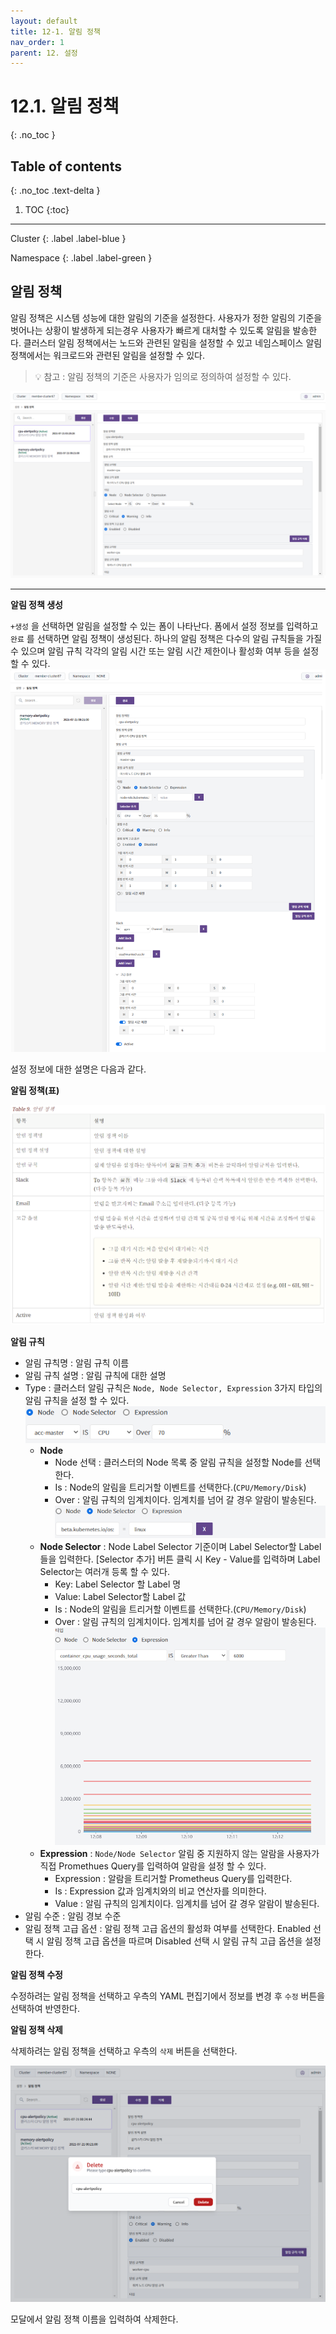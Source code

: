 ```yaml
---
layout: default
title: 12-1. 알림 정책
nav_order: 1
parent: 12. 설정
---
```


# 12.1. 알림 정책
{: .no_toc }

## Table of contents
{: .no_toc .text-delta }

1. TOC
{:toc}

---

<div class="code-example" markdown="1">
Cluster
{: .label .label-blue }

Namespace
{: .label .label-green }
</div>

## 알림 정책

알림 정책은 시스템 성능에 대한 알림의 기준을 설정한다. 사용자가 정한 알림의 기준을 벗어나는 상황이 발생하게 되는경우 사용자가 빠르게 대처할 수 있도록 알림을 발송한다. 클러스터 알림 정책에서는 노드와 관련된 알림을 설정할 수 있고 네임스페이스 알림 정책에서는 워크로드와 관련된 알림을 설정할 수 있다.

> 💡 참고 : 알림 정책의 기준은 사용자가 임의로 정의하여 설정할 수 있다.

![alertpolicy-list.png](/assets/images/setting/alertpolicy-list.png)

---


**알림 정책 생성**

`+생성` 을 선택하면 알림을 설정할 수 있는 폼이 나타난다. 폼에서 설정 정보를 입력하고 `완료` 를 선택하면 알림 정책이 생성된다. 하나의 알림 정책은 다수의 알림 규칙들을 가질 수 있으며 알림 규칙 각각의 알림 시간 또는 알림 시간 제한이나 활성화 여부 등을 설정 할 수 있다.
![alertpolicy-create.png](/assets/images/setting/alertpolicy-create.png)

설정 정보에 대한 설명은 다음과 같다.

**알림 정책(표)**

![alertpolicy-table1.png](/assets/images/setting/alertpolicy-table1.png)

**알림 규칙**

- 알림 규칙명 : 알림 규칙 이름
- 알림 규칙 설명 : 알림 규칙에 대한 설명
- Type : 클러스터 알림 규칙은 `Node, Node Selector, Expression` 3가지 타입의 알림 규칙을 설정 할 수 있다.
    ![node-alert-rule.png](/assets/images/setting/node-alert-rule.png)
  - **Node**
    - Node 선택 : 클러스터의 Node 목록 중 알림 규칙을 설정할 Node를 선택한다.
    - Is : Node의 알림을 트리거할 이벤트를 선택한다.(`CPU/Memory/Disk`)
    - Over : 알림 규칙의 임계치이다. 임계치를 넘어 갈 경우 알람이 발송된다.
    ![node-selector-alert-rule.png](/assets/images/setting/node-selector-alert-rule.png)
  - **Node Selector** : Node Label Selector 기준이며 Label Selector할 Label들을 입력한다. [Selector 추가] 버튼 클릭 시 Key - Value를 입력하며 Label Selector는 여러개 등록 할 수 있다.
    - Key: Label Selector 할 Label 명
    - Value: Label Selector할 Label 값
    - Is : Node의 알림을 트리거할 이벤트를 선택한다.(`CPU/Memory/Disk`)
    - Over : 알림 규칙의 임계치이다. 임계치를 넘어 갈 경우 알람이 발송된다.
    ![node-expression-alert-rule.png](/assets/images/setting/node-expression-alert-rule.png)
  - **Expression** : `Node/Node Selector` 알림 중 지원하지 않는 알람을 사용자가 직접 Promethues Query를 입력하여 알람을 설정 할 수 있다.
    - Expression : 알람을 트리거할 Prometheus Query를 입력한다.
    - Is : Expression 값과 임계치와의 비교 연산자를 의미한다.
    - Value : 알림 규칙의 임계치이다. 임계치를 넘어 갈 경우 알람이 발송된다.
- 알림 수준 : 알림 경보 수준
- 알림 정책 고급 옵션 : 알림 정책 고급 옵션의 활성화 여부를 선택한다. Enabled 선택 시 알림 정책 고급 옵션을 따르며 Disabled 선택 시 알림 규칙 고급 옵션을 설정한다.


**알림 정책 수정**

수정하려는 알림 정책을 선택하고 우측의 YAML 편집기에서 정보를 변경 후 `수정` 버튼을 선택하여 반영한다.

**알림 정책 삭제**

삭제하려는 알림 정책을 선택하고 우측의 `삭제` 버튼을 선택한다.

![alertpolicy-delete.png](/assets/images/setting/alertpolicy-delete.png)

모달에서 알림 정책 이름을 입력하여 삭제한다.

